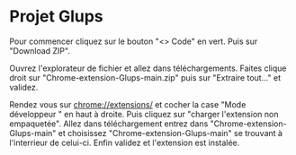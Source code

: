 # Projet Glups

Pour commencer cliquez sur le bouton "<> Code" en vert.
Puis sur "Download ZIP".

Ouvrez l'explorateur de fichier et allez dans téléchargements.
Faites clique droit sur "Chrome-extension-Glups-main.zip" puis sur "Extraire tout..." et validez.

Rendez vous sur <a href="chrome://extensions/">chrome://extensions/</a> et cocher la case "Mode développeur
" en haut à droite.
Puis cliquez sur "charger l'extension non empaquetée".
Allez dans téléchargement entrez dans "Chrome-extension-Glups-main" et choisissez "Chrome-extension-Glups-main" se trouvant à l'interrieur de celui-ci.
Enfin validez et l'extension est instalée. 